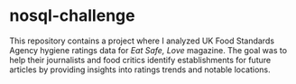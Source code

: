 # nosql-challenge
This repository contains a project where I analyzed UK Food Standards Agency hygiene ratings data for *Eat Safe, Love* magazine. The goal was to help their journalists and food critics identify establishments for future articles by providing insights into ratings trends and notable locations.
